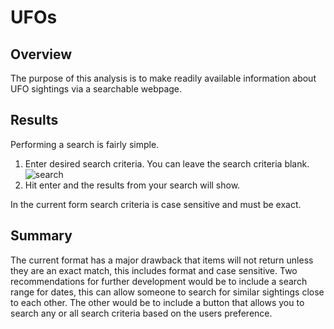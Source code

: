 # UFOs
## Overview
The purpose of this analysis is to make readily available information about UFO sightings via a searchable webpage. 

## Results 
Performing a search is fairly simple.  
1. Enter desired search criteria.  You can leave the search criteria blank.  
  ![search](https://user-images.githubusercontent.com/116597421/217119867-2cac92f9-aac4-4a11-911b-7a1f3b281888.png)
2. Hit enter and the results from your search will show.

In the current form search criteria is case sensitive and must be exact.

## Summary
The current format has a major drawback that items will not return unless they are an exact match, this includes format and case sensitive.  Two recommendations for further development would be to include a search range for dates, this can allow someone to search for similar sightings close to each other.  The other would be to include a button that allows you to search any or all search criteria based on the users preference.
  
